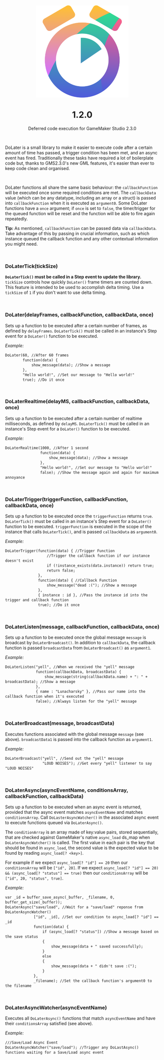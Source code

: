 <p align="center"><img src="https://raw.githubusercontent.com/JujuAdams/DoLater/master/LOGO.png" style="display:block; margin:auto; width:300px"></p>
<h1 align="center">1.2.0</h1>

<p align="center">Deferred code execution for GameMaker Studio 2.3.0</p>

&nbsp;

DoLater is a small library to make it easier to execute code after a certain amount of time has passed, a trigger condition has been met, and an async event has fired. Traditionally these tasks have required a lot of boilerplate code but, thanks to GMS2.3.0's new GML features, it's easier than ever to keep code clean and organised.

&nbsp;

DoLater functions all share the same basic behaviour: the `callbackFunction` will be executed once some required conditions are met. The `callbackData` value (which can be any datatype, including an array or a struct) is passed into `callbackFunction` when it is executed as `argument0`. Some DoLater functions have a `once` argument; if `once` is set to `false`, the timer/trigger for the queued function will be reset and the function will be able to fire again repeatedly.

**Tip:** As mentioned, `callbackFunction` can be passed data via `callbackData`. Take advantage of this by passing in crucial information, such as which instance queued the callback function and any other contextual information you might need.

&nbsp;

### DoLaterTick(tickSize) ###

**`DoLaterTick()` must be called in a Step event to update the library.** `tickSize` controls how quickly `DoLater()` frame timers are counted down. This feature is intended to be used to accomplish delta timing. Use a `tickSize` of `1` if you don't want to use delta timing.

&nbsp;

### DoLater(delayFrames, callbackFunction, callbackData, once) ###

Sets up a function to be executed after a certain number of frames, as defined by `delayFrames`. `DoLaterTick()` must be called in an instance's Step event for a `DoLater()` function to be executed.

_Example:_
```GML
DoLater(60, //After 60 frames
        function(data) {
            show_message(data); //Show a message
        },
        "Hello world!", //Set our message to "Hello world!"
        true); //Do it once
```

&nbsp;

### DoLaterRealtime(delayMS, callbackFunction, callbackData, once) ###

Sets up a function to be executed after a certain number of realtime milliseconds, as defined by `delayMS`. `DoLaterTick()` must be called in an instance's Step event for a `DoLater()` function to be executed.

_Example:_
```GML
DoLaterRealtime(1000, //After 1 second
                function(data) {
                    show_message(data); //Show a message
                },
                "Hello world!", //Set our message to "Hello world!"
                false); //Show the message again and again for maximum annoyance
```

&nbsp;

### DoLaterTrigger(triggerFunction, callbackFunction, callbackData, once) ###

Sets up a function to be executed once the `triggerFunction` returns `true`. `DoLaterTick()` must be called in an instance's Step event for a `DoLater()` function to be executed. `triggerFunction` is executed in the scope of the instance that calls `DoLaterTick()`, and is passed `callbackData` as `argument0`.

_Example:_
```GML
DoLaterTrigger(function(data) { //Trigger Function
                   //Trigger the callback function if our instance doesn't exist
                   if (!instance_exists(data.instance)) return true;
                   return false;
               },
               function(data) { //Callback Function
                   show_message("dead :("); //Show a message
               },
               { instance : id }, //Pass the instance id into the trigger and callback function
               true); //Do it once
```

&nbsp;

### DoLaterListen(message, callbackFunction, callbackData, once) ###

Sets up a function to be executed once the global message `message` is broadcast by `DoLaterBroadcast()`. In addition to `callbackData`, the callback function is passed `broadcastData` from `DoLaterBroadcast()` as `argument1`.

_Example:_
```GML
DoLaterListen("yell", //When we received the "yell" message
              function(callbackData, broadcastData) {
                  show_message(string(callbackData.name) + ": " + broadcastData); //Show a message
              },
              { name : "Lunacharsky" }, //Pass our name into the callback function when it's executed
              false); //Always listen for the "yell" message
```

&nbsp;

### DoLaterBroadcast(message, broadcastData) ###

Executes functions associated with the global message `message` (see above). `broadcastData1` is passed into the callback function as `argument1`.

_Example:_
```GML
DoLaterBroadcast("yell", //Send out the "yell" message
                 "LOUD NOISES"); //Get every "yell" listener to say "LOUD NOISES"
```

&nbsp;

### DoLaterAsync(asyncEventName, conditionsArray, callbackFunction, callbackData) ###

Sets up a function to be executed when an async event is returned, provided that the async event matches `asyncEventName` and matches `conditionsArray`. Call `DoLasterAsyncWatcher()` in the associated async event to execute functions queued via `DoLaterAsync()`.

The `conditionArray` is an array made of key:value pairs, stored sequentially, that are checked against GameMaker's native `async_load` ds_map when `DoLaterAsyncWatcher()` is called. The first value in each pair is the key that should be found in `async_load`, the second value is the expected value to be found by reading `async_load[? <key>]`.

For example if we expect `async_load[? "id"] == 20` then our `conditionsArray` will be `["id", 20]`. If we expect `async_load[? "id"] == 20) && (async_load[? "status"] == true)` then our `conditionsArray` will be `["id", 20, "status", true]`.

_Example:_
```GML
var _id = buffer_save_async(_buffer, _filename, 0, buffer_get_size(_buffer));
DoLaterAsync("save/load", //Wait for a "save/load" reponse from DoLaterAsyncWatcher()
             ["id", _id], //Set our condition to async_load[? "id"] == _id
             function(data) {
                 if (async_load[? "status"]) //Show a message based on the save status
                 {
                     show_message(data + " saved successfully);
                 }
                 else
                 {
                     show_message(data + " didn't save :(");
                 }
             },
             _filename); //Set the callback function's argument0 to the filename
```

&nbsp;

### DoLaterAsyncWatcher(asyncEventName) ###

Executes all `DoLaterAsync()` functions that match `asyncEventName` and have their `conditionsArray` satisfied (see above).

_Example:_
```GML
///Save/Load Async Event
DoLaterAsyncWatcher("save/load"); //Trigger any DoLastAsync() functions waiting for a Save/Load async event
```
